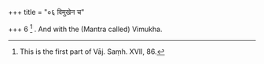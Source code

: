 +++
title = "०६ विमुखेन च"

+++
6 [^5] . And with the (Mantra called) Vimukha.


[^5]:  This is the first part of Vāj. Saṃh. XVII, 86.

